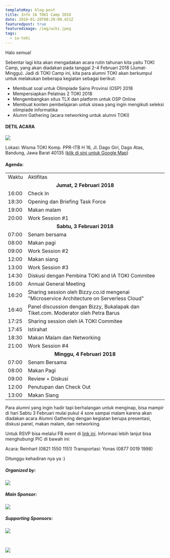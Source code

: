 ```yaml
---
templateKey: blog-post
title: Info IA TOKI Camp 2018
date: 2018-01-28T08:29:09.421Z
featuredpost: true
featuredimage: /img/wiki.jpeg
tags:
  - ia-toki
---
```


Halo semua!

Sebentar lagi kita akan mengadakan acara rutin tahunan kita yaitu TOKI Camp, yang akan diadakan pada tanggal 2-4 Februari 2018 (Jumat-Minggu). Jadi di TOKI Camp ini, kita para alumni TOKI akan berkumpul untuk melakukan beberapa kegiatan sebagai berikut:

- Membuat soal untuk Olimpiade Sains Provinsi (OSP) 2018
- Mempersiapkan Pelatnas 2 TOKI 2018
- Mengembangkan situs TLX dan platform untuk OSP Online
- Membuat konten pembelajaran untuk siswa yang ingin mengikuti seleksi olimpiade informatika
- Alumni Gathering (acara networking untuk alumni TOKI)

#### DETIL ACARA

![](/img/wiki.jpeg)

Lokasi: Wisma TOKI Komp. PPR-ITB H 16, Jl. Dago Giri, Dago Atas, Bandung, Jawa Barat 40135 ([klik di sini untuk Google Map](https://www.google.com/maps/place/6%C2%B051'22.1%22S+107%C2%B037'23.2%22E/@-6.8561344,107.6209192,17z/data=!3m1!4b1!4m5!3m4!1s0x0:0x0!8m2!3d-6.8561344!4d107.6231079?hl=en))

#### Agenda:

<table>
  <tbody>
    <tr>
      <td>Waktu</td>
      <td>Aktifitas</td>
    </tr>
    <tr>
      <td style="text-align: center;" colspan="2">
        <strong>Jumat, 2 Februari 2018</strong>
      </td>
    </tr>
    <tr>
      <td>16:00</td>
      <td>Check In</td>
    </tr>
    <tr>
      <td>18:30</td>
      <td>Opening dan Briefing Task Force</td>
    </tr>
    <tr>
      <td>19:00</td>
      <td>Makan malam</td>
    </tr>
    <tr>
      <td>20:00</td>
      <td>Work Session #1</td>
    </tr>
    <tr>
      <td style="text-align: center;" colspan="2">
        <strong>Sabtu, 3 Februari 2018</strong>
      </td>
    </tr>
    <tr>
      <td>07:00</td>
      <td>Senam bersama</td>
    </tr>
    <tr>
      <td>08:00</td>
      <td>Makan pagi</td>
    </tr>
    <tr>
      <td>09:00</td>
      <td>Work Session #2</td>
    </tr>
    <tr>
      <td>12:00</td>
      <td>Makan siang</td>
    </tr>
    <tr>
      <td>13:00</td>
      <td>Work Session #3</td>
    </tr>
    <tr>
      <td>14:30</td>
      <td>Diskusi dengan Pembina TOKI and IA TOKI Commitee</td>
    </tr>
    <tr>
      <td>16:00</td>
      <td>Annual General Meeting</td>
    </tr>
    <tr>
      <td>16:20</td>
      <td>
        Sharing session oleh Bizzy.co.id mengenai "Microservice Architecture on
        Serverless Cloud"
      </td>
    </tr>
    <tr>
      <td>16:40</td>
      <td>
        Panel discussion dengan Bizzy, Bukalapak dan Tiket.com. Moderator oleh
        Petra Barus
      </td>
    </tr>
    <tr>
      <td>17:25</td>
      <td>Sharing session oleh IA TOKI Commitee</td>
    </tr>
    <tr>
      <td>17:45</td>
      <td>Istirahat</td>
    </tr>
    <tr>
      <td>18:30</td>
      <td>Makan Malam dan Networking</td>
    </tr>
    <tr>
      <td>21:00</td>
      <td>Work Session #4</td>
    </tr>
    <tr>
      <td style="text-align: center;" colspan="2">
        <strong>Minggu, 4 Februari 2018</strong>
      </td>
    </tr>
    <tr>
      <td>07:00</td>
      <td>Senam Bersama</td>
    </tr>
    <tr>
      <td>08:00</td>
      <td>Makan Pagi</td>
    </tr>
    <tr>
      <td>09:00</td>
      <td>Review + Diskusi</td>
    </tr>
    <tr>
      <td>12:00</td>
      <td>Penutupan dan Check Out</td>
    </tr>
    <tr>
      <td>13:00</td>
      <td>Makan Siang</td>
    </tr>
  </tbody>
</table>

Para alumni yang ingin hadir tapi berhalangan untuk menginap, bisa mampir di hari Sabtu 3 Februari mulai pukul 4 sore sampai malam karena akan diadakan acara Alumni Gathering dengan kegiatan berupa presentasi, diskusi panel, makan malam, dan networking.

Untuk RSVP bisa melalui FB event di [link ini](https://www.facebook.com/events/1933048133622414/). Informasi lebih lanjut bisa menghubungi PIC di bawah ini:

Acara: Reinhart (0821 1550 1151) Transportasi: Yonas (0877 0019 1998)

Ditunggu kehadiran nya ya :)

<div class="text-center">

<h5>Organized by: </h5>

![](/img/ia-toki.png)

<h5>Main Sponsor:</h5>

<span class="img-200"/>

![](/img/bizzy.png)

</span>

<h5>Supporting Sponsors:</h5>

<span class="img-150">

![](/img/bukalapak.png)

</span>

<br />

<span class="img-150">

![](/img/tiket.png)

</span>

</div>
